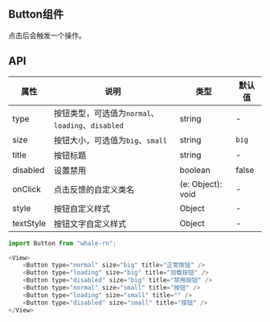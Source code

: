## Button组件
点击后会触发一个操作。

## API
属性 | 说明 | 类型 | 默认值
----|-----|------|------
| type    | 按钮类型，可选值为`normal`、`loading`、`disabled` | string | - |
| size    | 按钮大小，可选值为`big`、`small` | string | `big`|
| title   | 按钮标题 | string | - |
| disabled| 设置禁用 | boolean | false |
| onClick | 点击反馈的自定义类名 | (e: Object): void | - |
| style   | 按钮自定义样式 | Object | - |
| textStyle | 按钮文字自定义样式 | Object | - |

```js
import Button from "whale-rn";

<View>
    <Button type="normal" size="big" title="正常按钮" />
    <Button type="loading" size="big" title="加载按钮" />
    <Button type="disabled" size="big" title="禁用按钮" />
    <Button type="normal" size="small" title="按钮" />
    <Button type="loading" size="small" title="" />
    <Button type="disabled" size="small" title="按钮" />
</View>

```